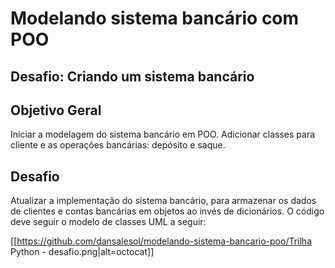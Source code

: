 # Modelando sistema bancário com POO
## Desafio: Criando um sistema bancário

## Objetivo Geral

Iniciar a modelagem do sistema bancário em POO. Adicionar classes para cliente e as operações bancárias: depósito e saque.

## Desafio

Atualizar a implementação do sistema bancário, para armazenar os dados de clientes e contas bancárias em objetos ao invés de dicionários. O código deve seguir o modelo de classes UML a seguir:

[[https://github.com/dansalesol/modelando-sistema-bancario-poo/Trilha Python - desafio.png|alt=octocat]]

